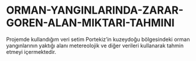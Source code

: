 # ORMAN-YANGINLARINDA-ZARAR-GOREN-ALAN-MIKTARI-TAHMINI
Projemde kullandığım veri setim Portekiz’in kuzeydoğu bölgesindeki orman yangınlarının yaktığı alanı metereolojik ve diğer verileri kullanarak tahmin etmeyi içermektedir.



